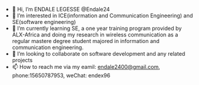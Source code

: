 - 👋 Hi, I’m ENDALE LEGESSE @Endale24
- 👀 I’m interested in ICE(information and Communication Engineering) and SE(software engineering)
- 🌱 I’m currently learning SE, a one year training program provided by ALX-Africa and doing my research in wireless communication as a regular mastere degree student majored in information and communication engineering.  
- 💞️ I’m looking to collaborate on software development and any related projects 
- 📫 How to reach me via my eamil: endale2400@gmail.com, phone:15650787953, weChat: endex96 

<!---
Endale24/Endale24 is a ✨ special ✨ repository because its `README.md` (this file) appears on your GitHub profile.
You can click the Preview link to take a look at your changes.
--->
